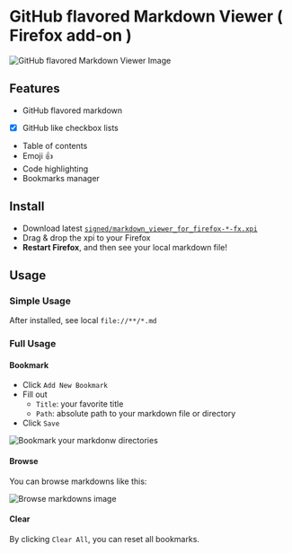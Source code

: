 # GitHub flavored Markdown Viewer ( Firefox add-on )
![GitHub flavored Markdown Viewer Image](https://i.imgur.com/2hbKPTd.png)

## Features
- GitHub flavored markdown
- [x] GitHub like checkbox lists
- Table of contents
- Emoji :+1:
- Code highlighting
- Bookmarks manager

## Install
- Download latest [`signed/markdown_viewer_for_firefox-*-fx.xpi`](./signed)
- Drag & drop the xpi to your Firefox
- **Restart Firefox**, and then see your local markdown file!

## Usage
### Simple Usage
After installed, see local `file://**/*.md`

### Full Usage
#### Bookmark
- Click `Add New Bookmark`
- Fill out
    - `Title`: your favorite title
    - `Path`: absolute path to your markdown file or directory
- Click `Save`

![Bookmark your markdonw directories](https://i.imgur.com/lT3pkJj.png)

#### Browse
You can browse markdowns like this:

![Browse markdowns image](https://i.imgur.com/EHMhhFp.png)

#### Clear
By clicking `Clear All`, you can reset all bookmarks.
